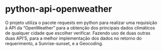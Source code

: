 # python-api-openweather
O projeto utiliza o pacote requests em python para realizar uma requisição à API da “OpenWeather”
para a obtenção dos principais dados climáticos de qualquer cidade que escolher verificar.
Fazendo uso de duas outras duas API’S, para a melhor implementação dos dados no retorno do requerimento,
a Sunrise-sunset, e a Geocoding.
